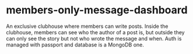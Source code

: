 # members-only-message-dashboard
An exclusive clubhouse where members can write posts. Inside the clubhouse, members can see who the author of a post is, but outside they can only see the story but not who wrote the message and when. Auth is managed with passport and database is a MongoDB one.
